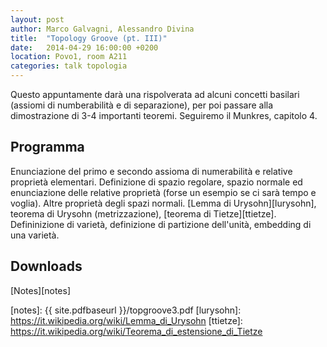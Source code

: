 ```yaml
---
layout: post
author: Marco Galvagni, Alessandro Divina
title:  "Topology Groove (pt. III)"
date:   2014-04-29 16:00:00 +0200
location: Povo1, room A211
categories: talk topologia
---
```


Questo appuntamente darà una rispolverata ad alcuni concetti basilari (assiomi
di numberabilità e di separazione), per poi passare alla dimostrazione di 3-4
importanti teoremi. Seguiremo il Munkres, capitolo 4.

Programma
---------

Enunciazione del primo e secondo assioma di numerabilità e relative proprietà
elementari. Definizione di spazio regolare, spazio normale ed enunciazione delle
relative proprietà (forse un esempio se ci sarà tempo e voglia). Altre proprietà
degli spazi normali. [Lemma di Urysohn][lurysohn], teorema di Urysohn
(metrizzazione), [teorema di Tietze][ttietze]. Defininizione di varietà,
definizione di partizione dell'unità, embedding di una varietà.

Downloads
---------

[Notes][notes]

[notes]:        {{ site.pdfbaseurl }}/topgroove3.pdf
[lurysohn]:     https://it.wikipedia.org/wiki/Lemma_di_Urysohn
[ttietze]:      https://it.wikipedia.org/wiki/Teorema_di_estensione_di_Tietze
